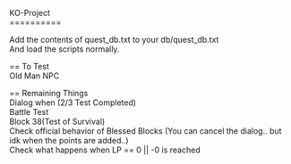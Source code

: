 KO-Project<br>
==========<br>

Add the contents of quest_db.txt to your db/quest_db.txt<br>
And load the scripts normally.<br>

== To Test<br>
Old Man NPC<br>

== Remaining Things<br>
Dialog when (2/3 Test Completed)<br>
Battle Test<br>
Block 38(Test of Survival)<br>
Check official behavior of Blessed Blocks (You can cancel the dialog.. but idk when the points are added..)<br>
Check what happens when LP == 0 || -0 is reached<br>